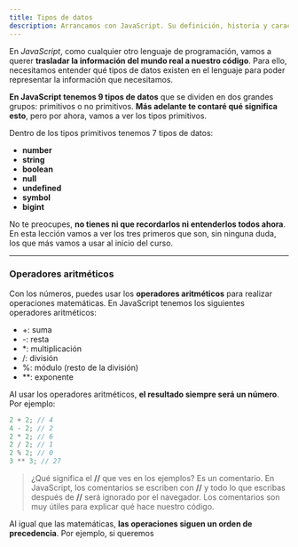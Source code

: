 ```yaml
---
title: Tipos de datos
description: Arrancamos con JavaScript. Su definición, historia y características.
---
```


En _JavaScript_, como cualquier otro lenguaje de programación, vamos a querer **trasladar la información del mundo real a nuestro código**. Para ello, necesitamos entender qué tipos de datos existen en el lenguaje para poder representar la información que necesitamos.

**En JavaScript tenemos 9 tipos de datos** que se dividen en dos grandes grupos: primitivos o no primitivos. **Más adelante te contaré qué significa esto**, pero por ahora, vamos a ver los tipos primitivos.

Dentro de los tipos primitivos tenemos 7 tipos de datos:

- **number**
- **string**
- **boolean**
- **null**
- **undefined**
- **symbol**
- **bigint**

No te preocupes, **no tienes ni que recordarlos ni entenderlos todos ahora**. En esta lección vamos a ver los tres primeros que son, sin ninguna duda, los que más vamos a usar al inicio del curso.

---

### Operadores aritméticos

Con los números, puedes usar los **operadores aritméticos** para realizar operaciones matemáticas. En JavaScript tenemos los siguientes operadores aritméticos:

- +: suma
- -: resta
- \*: multiplicación
- /: división
- %: módulo (resto de la división)
- \*\*: exponente

Al usar los operadores aritméticos, **el resultado siempre será un número**. Por ejemplo:

```js
2 + 2; // 4
4 - 2; // 2
2 * 2; // 6
2 / 2; // 1
2 % 2; // 0
3 ** 3; // 27
```

> ¿Qué significa el **//** que ves en los ejemplos? Es un comentario. En JavaScript, los comentarios se escriben con **//** y todo lo que escribas después de **//** será ignorado por el navegador. Los comentarios son muy útiles para explicar qué hace nuestro código.

Al igual que las matemáticas, **las operaciones siguen un orden de precedencia**. Por ejemplo, si queremos
